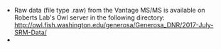 
  * Raw data (file type .raw) from the Vantage MS/MS is available on Roberts Lab's Owl server in the following directory: http://owl.fish.washington.edu/generosa/Generosa_DNR/2017-July-SRM-Data/
  * 



